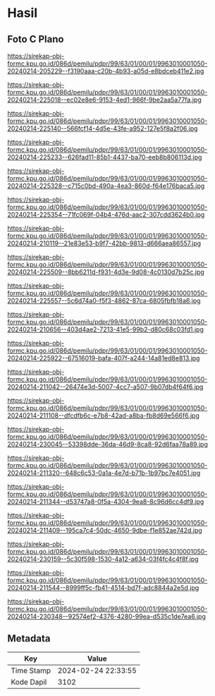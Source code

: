 # Hasil

## Foto C Plano

https://sirekap-obj-formc.kpu.go.id/086d/pemilu/pdpr/99/63/01/00/01/9963010001050-20240214-205229--f3190aaa-c20b-4b93-a05d-e8bdceb411e2.jpg

https://sirekap-obj-formc.kpu.go.id/086d/pemilu/pdpr/99/63/01/00/01/9963010001050-20240214-225018--ec02e8e6-9153-4ed1-966f-9be2aa5a77fa.jpg

https://sirekap-obj-formc.kpu.go.id/086d/pemilu/pdpr/99/63/01/00/01/9963010001050-20240214-225140--566fcf14-4d5e-43fe-a952-127e5f8a2f06.jpg

https://sirekap-obj-formc.kpu.go.id/086d/pemilu/pdpr/99/63/01/00/01/9963010001050-20240214-225233--626fad11-85b1-4437-ba70-eeb8b806113d.jpg

https://sirekap-obj-formc.kpu.go.id/086d/pemilu/pdpr/99/63/01/00/01/9963010001050-20240214-225328--c715c0bd-490a-4ea3-860d-f64e176baca5.jpg

https://sirekap-obj-formc.kpu.go.id/086d/pemilu/pdpr/99/63/01/00/01/9963010001050-20240214-225354--71fc069f-04b4-476d-aac2-307cdd3624b0.jpg

https://sirekap-obj-formc.kpu.go.id/086d/pemilu/pdpr/99/63/01/00/01/9963010001050-20240214-210119--21e83e53-b9f7-42bb-9813-d666aea86557.jpg

https://sirekap-obj-formc.kpu.go.id/086d/pemilu/pdpr/99/63/01/00/01/9963010001050-20240214-225509--8bb6211d-f931-4d3e-9d08-4c0130d7b25c.jpg

https://sirekap-obj-formc.kpu.go.id/086d/pemilu/pdpr/99/63/01/00/01/9963010001050-20240214-225557--5c6d74a0-f5f3-4862-87ca-6805fbfb18a6.jpg

https://sirekap-obj-formc.kpu.go.id/086d/pemilu/pdpr/99/63/01/00/01/9963010001050-20240214-210656--403d4ae2-7213-41e5-99b2-d80c68c03fd1.jpg

https://sirekap-obj-formc.kpu.go.id/086d/pemilu/pdpr/99/63/01/00/01/9963010001050-20240214-225922--67516019-bafa-407f-a244-14a81ed8e813.jpg

https://sirekap-obj-formc.kpu.go.id/086d/pemilu/pdpr/99/63/01/00/01/9963010001050-20240214-211042--26474e3d-5007-4cc7-a507-9b07db4f64f6.jpg

https://sirekap-obj-formc.kpu.go.id/086d/pemilu/pdpr/99/63/01/00/01/9963010001050-20240214-211108--dfcdfb6c-e7b8-42ad-a8ba-fb8d69e566f6.jpg

https://sirekap-obj-formc.kpu.go.id/086d/pemilu/pdpr/99/63/01/00/01/9963010001050-20240214-230045--53398dde-36da-46d9-8ca8-92d6faa78a89.jpg

https://sirekap-obj-formc.kpu.go.id/086d/pemilu/pdpr/99/63/01/00/01/9963010001050-20240214-211320--648c6c53-0a1a-4e7d-b71b-1b97bc7e4051.jpg

https://sirekap-obj-formc.kpu.go.id/086d/pemilu/pdpr/99/63/01/00/01/9963010001050-20240214-211344--d53747a8-0f5a-4304-9ea8-8c96d6cc4df9.jpg

https://sirekap-obj-formc.kpu.go.id/086d/pemilu/pdpr/99/63/01/00/01/9963010001050-20240214-211409--195ca7c4-50dc-4650-9dbe-f1e852ae742d.jpg

https://sirekap-obj-formc.kpu.go.id/086d/pemilu/pdpr/99/63/01/00/01/9963010001050-20240214-230159--5c30f598-1530-4a12-a634-03f4fc4c4f8f.jpg

https://sirekap-obj-formc.kpu.go.id/086d/pemilu/pdpr/99/63/01/00/01/9963010001050-20240214-211544--8999ff5c-fb41-4514-bd7f-adc8844a2e5d.jpg

https://sirekap-obj-formc.kpu.go.id/086d/pemilu/pdpr/99/63/01/00/01/9963010001050-20240214-230348--92574ef2-4376-4280-99ea-d535c1de7ea6.jpg


## Metadata

| Key        | Value               |
| ---------- | ------------------- |
| Time Stamp | 2024-02-24 22:33:55 |
| Kode Dapil | 3102                |



